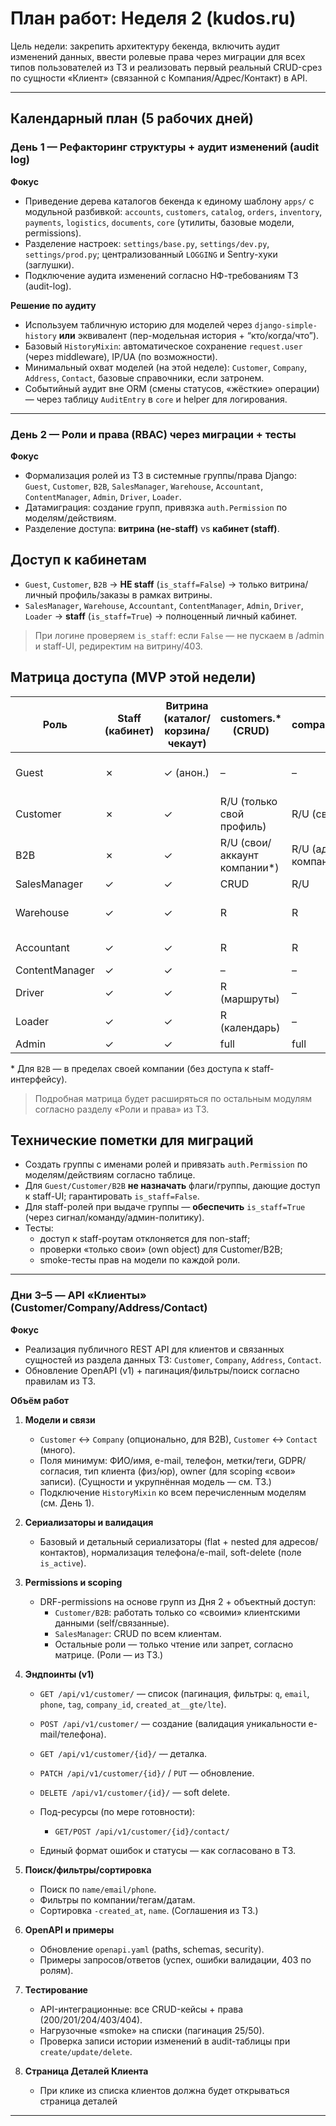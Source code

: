 # План работ: Неделя 2 (kudos.ru)

Цель недели: закрепить архитектуру бекенда, включить аудит изменений данных, ввести ролевые права через миграции для всех типов пользователей из ТЗ и реализовать первый реальный CRUD-срез по сущности «Клиент» (связанной с Компания/Адрес/Контакт) в API.

---

## Календарный план (5 рабочих дней)

### День 1 — Рефакторинг структуры + аудит изменений (audit log)

**Фокус**

- Приведение дерева каталогов бекенда к единому шаблону `apps/` с модульной разбивкой: `accounts`, `customers`, `catalog`, `orders`, `inventory`, `payments`, `logistics`, `documents`, `core` (утилиты, базовые модели, permissions).
- Разделение настроек: `settings/base.py`, `settings/dev.py`, `settings/prod.py`; централизованный `LOGGING` и Sentry-хуки (заглушки).
- Подключение аудита изменений согласно НФ-требованиям ТЗ (audit-log).

**Решение по аудиту**

- Используем табличную историю для моделей через `django-simple-history` **или** эквивалент (пер-модельная история + “кто/когда/что”).
- Базовый `HistoryMixin`: автоматическое сохранение `request.user` (через middleware), IP/UA (по возможности).
- Минимальный охват моделей (на этой неделе): `Customer`, `Company`, `Address`, `Contact`, базовые справочники, если затронем.
- Событийный аудит вне ORM (смены статусов, «жёсткие» операции) — через таблицу `AuditEntry` в `core` и helper для логирования.

---

### День 2 — Роли и права (RBAC) через миграции + тесты

**Фокус**

- Формализация ролей из ТЗ в системные группы/права Django:  
  `Guest`, `Customer`, `B2B`, `SalesManager`, `Warehouse`, `Accountant`, `ContentManager`, `Admin`, `Driver`, `Loader`.
- Датамиграция: создание групп, привязка `auth.Permission` по моделям/действиям.
- Разделение доступа: **витрина (не-staff)** vs **кабинет (staff)**.

## Доступ к кабинетам

- `Guest`, `Customer`, `B2B` → **НЕ staff** (`is_staff=False`) → только витрина/личный профиль/заказы в рамках витрины.
- `SalesManager`, `Warehouse`, `Accountant`, `ContentManager`, `Admin`, `Driver`, `Loader` → **staff** (`is_staff=True`) → полноценный личный кабинет.

> При логине проверяем `is_staff`: если `False` — не пускаем в /admin и staff-UI, редиректим на витрину/403.

## Матрица доступа (MVP этой недели)

| Роль           | Staff (кабинет) | Витрина (каталог/корзина/чекаут) | customers.\* (CRUD)           | companies/addresses/contacts     | orders.\*         | inventory.\*               | documents.\*          | admin |
| -------------- | --------------- | -------------------------------- | ----------------------------- | -------------------------------- | ----------------- | -------------------------- | --------------------- | ----- |
| Guest          | ✗               | ✓ (анон.)                        | –                             | –                                | –                 | R (наличие/цены, публично) | –                     | –     |
| Customer       | ✗               | ✓                                | R/U (только свой профиль)     | R/U (свои адреса)                | R (свои заказы)   | R (наличие/цены, публично) | R (свои счета/чеки)   | –     |
| B2B            | ✗               | ✓                                | R/U (свои/аккаунт компании\*) | R/U (адреса/контакты компании\*) | R (свои/компании) | R (наличие/цены, публично) | R (свои/компании)     | –     |
| SalesManager   | ✓               | ✓                                | CRUD                          | R/U                              | CRUD              | R                          | R                     | –     |
| Warehouse      | ✓               | ✓                                | R                             | R                                | R                 | U (складские статусы)      | R                     | –     |
| Accountant     | ✓               | ✓                                | R                             | R                                | R/U (оплаты)      | –                          | R/U (счета, возвраты) | –     |
| ContentManager | ✓               | ✓                                | –                             | –                                | –                 | –                          | –                     | –     |
| Driver         | ✓               | ✓                                | R (маршруты)                  | –                                | –                 | R (маршруты)               | –                     | –     |
| Loader         | ✓               | ✓                                | R (календарь)                 | –                                | –                 | U (выдача/приёмка)         | –                     | –     |
| Admin          | ✓               | ✓                                | full                          | full                             | full              | full                       | full                  | full  |

\* Для `B2B` — в пределах своей компании (без доступа к staff-интерфейсу).

> Подробная матрица будет расширяться по остальным модулям согласно разделу «Роли и права» из ТЗ.

## Технические пометки для миграций

- Создать группы с именами ролей и привязать `auth.Permission` по моделям/действиям согласно таблице.
- Для `Guest/Customer/B2B` **не назначать** флаги/группы, дающие доступ к staff-UI; гарантировать `is_staff=False`.
- Для staff-ролей при выдаче группы — **обеспечить** `is_staff=True` (через сигнал/команду/админ-политику).
- Тесты:
  - доступ к staff-роутам отклоняется для non-staff;
  - проверки «только свои» (own object) для Customer/B2B;
  - smoke-тесты прав на модели по каждой роли.

---

### Дни 3–5 — API «Клиенты» (Customer/Company/Address/Contact)

**Фокус**

- Реализация публичного REST API для клиентов и связанных сущностей из раздела данных ТЗ: `Customer`, `Company`, `Address`, `Contact`.
- Обновление OpenAPI (v1) + пагинация/фильтры/поиск согласно правилам из ТЗ.

**Объём работ**

1. **Модели и связи**
   - `Customer` ↔ `Company` (опционально, для B2B), `Customer` ↔ `Contact` (много).
   - Поля минимум: ФИО/имя, e-mail, телефон, метки/теги, GDPR/согласия, тип клиента (физ/юр), owner (для scoping «свои» записи). (Сущности и укрупнённая модель — см. ТЗ.)
   - Подключение `HistoryMixin` ко всем перечисленным моделям (см. День 1).

2. **Сериализаторы и валидация**
   - Базовый и детальный сериализаторы (flat + nested для адресов/контактов), нормализация телефона/e-mail, soft-delete (поле `is_active`).
  
3. **Permissions и scoping**
   - DRF-permissions на основе групп из Дня 2 + объектный доступ:
     - `Customer/B2B`: работать только со «своими» клиентскими данными (self/связанные).
     - `SalesManager`: CRUD по всем клиентам.
     - Остальные роли — только чтение или запрет, согласно матрице. (Роли — из ТЗ.)

4. **Эндпоинты (v1)**
   - `GET /api/v1/customer/` — список (пагинация, фильтры: `q`, `email`, `phone`, `tag`, `company_id`, `created_at__gte/lte`).
   - `POST /api/v1/customer/` — создание (валидация уникальности e-mail/телефона).
   - `GET /api/v1/customer/{id}/` — деталка.
   - `PATCH /api/v1/customer/{id}/` / `PUT` — обновление.
   - `DELETE /api/v1/customer/{id}/` — soft delete.
   - Под-ресурсы (по мере готовности):
     - `GET/POST /api/v1/customer/{id}/contact/`

   - Единый формат ошибок и статусы — как согласовано в ТЗ.

5. **Поиск/фильтры/сортировка**
   - Поиск по `name/email/phone`.
   - Фильтры по компании/тегам/датам.
   - Сортировка `-created_at`, `name`. (Соглашения из ТЗ.)

6. **OpenAPI и примеры**
   - Обновление `openapi.yaml` (paths, schemas, security).
   - Примеры запросов/ответов (успех, ошибки валидации, 403 по ролям).

7. **Тестирование**
   - API-интеграционные: все CRUD-кейсы + права (200/201/204/403/404).
   - Нагрузочные «smoke» на списки (пагинация 25/50).
   - Проверка записи истории изменений в audit-таблицы при `create/update/delete`.

8. **Страница Деталей Клиента**
   - При клике из списка клиентов должна будет открываться страница деталей

---
